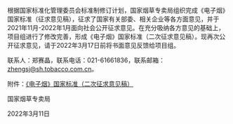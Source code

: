 
根据国家标准化管理委员会标准制修订计划，国家烟草专卖局组织完成《电子烟》国家标准（征求意见稿），征求了国家有关部委、相关企业等各方面意见，并于2021年11月-2022年1月面向社会公开征求意见。在充分吸纳各方意见的基础上，项目组进行了修改完善，形成《电子烟》国家标准（二次征求意见稿）。现再次公开征求意见，请于2022年3月17日前将书面意见反馈给项目组。

联系人：郑赛晶，联系电话：021-61661836，联系邮箱：zhengsj@sh.tobacco.com.cn。

附件：[《电子烟》国家标准（二次征求意见稿）](./《电子烟》国家标准（二次征求意见稿）.pdf)
                  

国家烟草专卖局

2022年3月11日